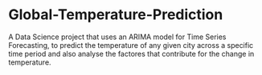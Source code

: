 # Global-Temperature-Prediction
A Data Science project that uses an ARIMA model for Time Series Forecasting, to predict the temperature of any given city across a specific time period and also analyse the factores that contribute for the change in temperature.

